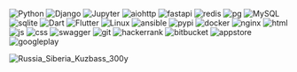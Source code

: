 <!-- ### Hi there 👋 -->

![Python](https://img.shields.io/badge/Python-3776AB.svg?style=for-the-badge&logo=Python&logoColor=white)
![Django](https://img.shields.io/badge/Django-092E20.svg?style=for-the-badge&logo=Django&logoColor=white)
![Jupyter](https://img.shields.io/badge/Jupyter-F37626.svg?style=for-the-badge&logo=Jupyter&logoColor=white)
![aiohttp](https://img.shields.io/badge/AIOHTTP-2C5BB4.svg?style=for-the-badge&logo=AIOHTTP&logoColor=white)
![fastapi](https://img.shields.io/badge/FastAPI-009688.svg?style=for-the-badge&logo=FastAPI&logoColor=white)
![redis](https://img.shields.io/badge/Redis-DC382D.svg?style=for-the-badge&logo=Redis&logoColor=white)
![pg](https://img.shields.io/badge/PostgreSQL-336791.svg?style=for-the-badge&logo=PostgreSQL&logoColor=white)
![MySQL](https://img.shields.io/badge/MySQL-4479A1.svg?style=for-the-badge&logo=MySQL&logoColor=white)
![sqlite](https://img.shields.io/badge/SQLite-003B57.svg?style=for-the-badge&logo=SQLite&logoColor=white)
![Dart](https://img.shields.io/badge/Dart-0175C2.svg?style=for-the-badge&logo=Dart&logoColor=white)
![Flutter](https://img.shields.io/badge/Flutter-02569B.svg?style=for-the-badge&logo=Flutter&logoColor=white)
![Linux](https://img.shields.io/badge/Linux-FCC624.svg?style=for-the-badge&logo=Linux&logoColor=black)
![ansible](https://img.shields.io/badge/Ansible-EE0000.svg?style=for-the-badge&logo=Ansible&logoColor=white)
![pypi](https://img.shields.io/badge/PyPI-3775A9.svg?style=for-the-badge&logo=PyPI&logoColor=white)
![docker](https://img.shields.io/badge/Docker-2496ED.svg?style=for-the-badge&logo=Docker&logoColor=white)
![nginx](https://img.shields.io/badge/NGINX-009639.svg?style=for-the-badge&logo=NGINX&logoColor=white)
![html](https://img.shields.io/badge/HTML5-E34F26.svg?style=for-the-badge&logo=HTML5&logoColor=white)
![js](https://img.shields.io/badge/JavaScript-F7DF1E.svg?style=for-the-badge&logo=JavaScript&logoColor=black)
![css](https://img.shields.io/badge/CSS3-1572B6.svg?style=for-the-badge&logo=CSS3&logoColor=white)
![swagger](https://img.shields.io/badge/Swagger-85EA2D.svg?style=for-the-badge&logo=Swagger&logoColor=black)
![git](https://img.shields.io/badge/Git-F05032.svg?style=for-the-badge&logo=Git&logoColor=white)
![hackerrank](https://img.shields.io/badge/HackerRank-2EC866.svg?style=for-the-badge&logo=HackerRank&logoColor=white)
![bitbucket](https://img.shields.io/badge/Bitbucket-0052CC.svg?style=for-the-badge&logo=Bitbucket&logoColor=white)
![appstore](https://img.shields.io/badge/App_Store-0D96F6?style=for-the-badge&logo=app-store&logoColor=white)
![googleplay](https://img.shields.io/badge/Google_Play-414141?style=for-the-badge&logo=google-play&logoColor=white)


![Russia_Siberia_Kuzbass_300y](https://forthebadge.com/images/badges/winter-is-coming.svg)


<!-- 
![vscode](https://img.shields.io/badge/Visual Studio Code-007ACC.svg?style=for-the-badge&logo=Visual-Studio-Code&logoColor=white)

![googleplay](https://img.shields.io/badge/Google Play-414141.svg?style=for-the-badge&logo=Google-Play&logoColor=white)

![appstore](https://img.shields.io/badge/App Store-0D96F6.svg?style=for-the-badge&logo=App-Store&logoColor=white)

!(appgallery](https://img.shields.io/badge/Huawei-FF0000.svg?style=for-the-badge&logo=Huawei&logoColor=white) -->



<!--
**la-only/la-only** is a ✨ _special_ ✨ repository because its `README.md` (this file) appears on your GitHub profile.

Here are some ideas to get you started:

- 🔭 I’m currently working on ...
- 🌱 I’m currently learning ...
- 👯 I’m looking to collaborate on ...
- 🤔 I’m looking for help with ...
- 💬 Ask me about ...
- 📫 How to reach me: ...
- 😄 Pronouns: ...
- ⚡ Fun fact: ...
-->
